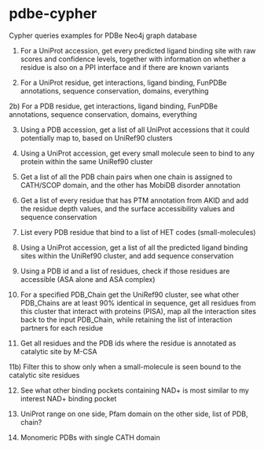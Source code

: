 # pdbe-cypher

Cypher queries examples for PDBe Neo4j graph database

1) For a UniProt accession, get every predicted ligand binding site with raw scores and confidence levels, together with information on whether a residue is also on a PPI interface and if there are known variants

2) For a UniProt residue, get interactions, ligand binding, FunPDBe annotations, sequence conservation, domains, everything

2b) For a PDB residue, get interactions, ligand binding, FunPDBe annotations, sequence conservation, domains, everything

3) Using a PDB accession, get a list of all UniProt accessions that it could potentially map to, based on UniRef90 clusters

4) Using a UniProt accession, get every small molecule seen to bind to any protein within the same UniRef90 cluster

5) Get a list of all the PDB chain pairs when one chain is assigned to CATH/SCOP domain, and the other has MobiDB disorder annotation

6) Get a list of every residue that has PTM annotation from AKID and add the residue depth values, and the surface accessibility values and sequence conservation

7) List every PDB residue that bind to a list of HET codes (small-molecules)

8) Using a UniProt accession, get a list of all the predicted ligand binding sites within the UniRef90 cluster, and add sequence conservation

9) Using a PDB id and a list of residues, check if those residues are accessible (ASA alone and ASA complex)

10) For a specified PDB_Chain get the UniRef90 cluster, see what other PDB_Chains are at least 90% identical in sequence, get all residues from this cluster that interact with proteins (PISA), map all the interaction sites back to the input PDB_Chain, while retaining the list of interaction partners for each residue

11) Get all residues and the PDB ids where the residue is annotated as catalytic site by M-CSA

11b) Filter this to show only when a small-molecule is seen bound to the catalytic site residues

12) See what other binding pockets containing NAD+ is most similar to my interest NAD+ binding pocket

13) UniProt range on one side, Pfam domain on the other side, list of PDB, chain?

14) Monomeric PDBs with single CATH domain
